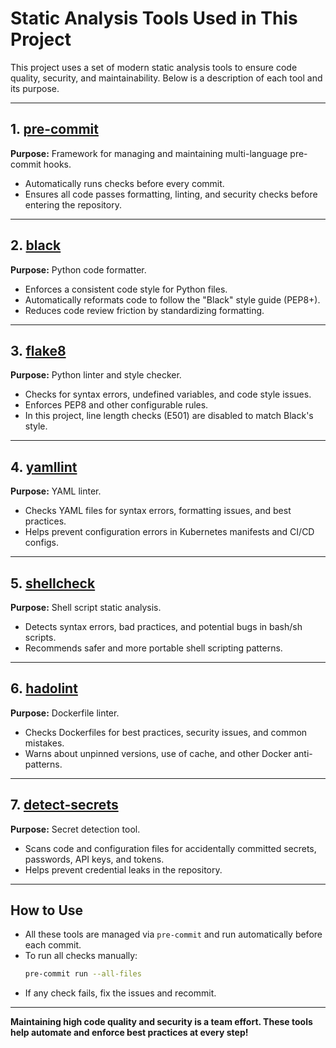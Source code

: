 # Static Analysis Tools Used in This Project

This project uses a set of modern static analysis tools to ensure code quality, security, and maintainability. Below is a description of each tool and its purpose.

---

## 1. [pre-commit](https://pre-commit.com/)
**Purpose:** Framework for managing and maintaining multi-language pre-commit hooks.
- Automatically runs checks before every commit.
- Ensures all code passes formatting, linting, and security checks before entering the repository.

---

## 2. [black](https://github.com/psf/black)
**Purpose:** Python code formatter.
- Enforces a consistent code style for Python files.
- Automatically reformats code to follow the "Black" style guide (PEP8+).
- Reduces code review friction by standardizing formatting.

---

## 3. [flake8](https://flake8.pycqa.org/)
**Purpose:** Python linter and style checker.
- Checks for syntax errors, undefined variables, and code style issues.
- Enforces PEP8 and other configurable rules.
- In this project, line length checks (E501) are disabled to match Black's style.

---

## 4. [yamllint](https://github.com/adrienverge/yamllint)
**Purpose:** YAML linter.
- Checks YAML files for syntax errors, formatting issues, and best practices.
- Helps prevent configuration errors in Kubernetes manifests and CI/CD configs.

---

## 5. [shellcheck](https://www.shellcheck.net/)
**Purpose:** Shell script static analysis.
- Detects syntax errors, bad practices, and potential bugs in bash/sh scripts.
- Recommends safer and more portable shell scripting patterns.

---

## 6. [hadolint](https://github.com/hadolint/hadolint)
**Purpose:** Dockerfile linter.
- Checks Dockerfiles for best practices, security issues, and common mistakes.
- Warns about unpinned versions, use of cache, and other Docker anti-patterns.

---

## 7. [detect-secrets](https://github.com/Yelp/detect-secrets)
**Purpose:** Secret detection tool.
- Scans code and configuration files for accidentally committed secrets, passwords, API keys, and tokens.
- Helps prevent credential leaks in the repository.

---

## How to Use
- All these tools are managed via `pre-commit` and run automatically before each commit.
- To run all checks manually:
  ```bash
  pre-commit run --all-files
  ```
- If any check fails, fix the issues and recommit.

---

**Maintaining high code quality and security is a team effort. These tools help automate and enforce best practices at every step!** 